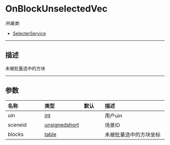 # OnBlockUnselectedVec

*所属类*:
* [SelecterService](/Api/Classes/Build/SelecterService.md)
------------------------------------------------------------------------------------------
## 描述

未被批量选中的方块

------------------------------------------------------------------------------------------
## 参数

|<div style="width:100px">名称</div>|<div style="width:100px">类型</div>|<div style="width:50px">默认</div>|<div style="width:350px">描述</div>|
|:---|:---|:---|:---|
|uin|[int](/Api/DataType/Number.md)||用户uin|
|sceneid|[unsignedshort](/Api/Enums/unsignedshort.md)||场景ID|
|blocks|[table](/Api/DataType/Table.md)||未被批量选中的方块坐标|
